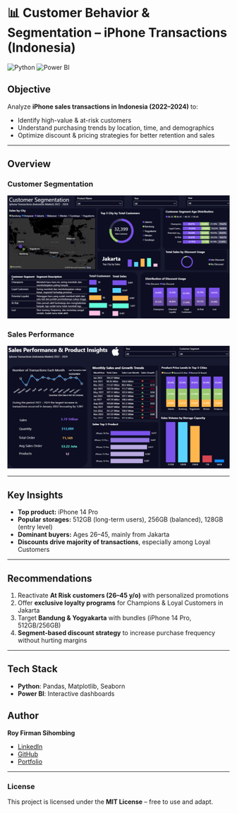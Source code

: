 # 📊 Customer Behavior & Segmentation – iPhone Transactions (Indonesia)

![Python](https://img.shields.io/badge/Python-3.8%2B-blue.svg)
![Power BI](https://img.shields.io/badge/Power%20BI-Dashboard-yellow)

## Objective
Analyze **iPhone sales transactions in Indonesia (2022–2024)** to:
- Identify high-value & at-risk customers  
- Understand purchasing trends by location, time, and demographics  
- Optimize discount & pricing strategies for better retention and sales  

---

## Overview

### Customer Segmentation
![Customer Segmentation](Customer%20Behavior%20Iphone%20Transaction/image/Customer%20Segmentation.png)

### Sales Performance
![Sales Performance](Customer%20Behavior%20Iphone%20Transaction/image/Sales%20Peformance.png)

---

## Key Insights
- **Top product:** iPhone 14 Pro  
- **Popular storages:** 512GB (long-term users), 256GB (balanced), 128GB (entry level)  
- **Dominant buyers:** Ages 26–45, mainly from Jakarta  
- **Discounts drive majority of transactions**, especially among Loyal Customers  

---

## Recommendations
1. Reactivate **At Risk customers (26–45 y/o)** with personalized promotions  
2. Offer **exclusive loyalty programs** for Champions & Loyal Customers in Jakarta  
3. Target **Bandung & Yogyakarta** with bundles (iPhone 14 Pro, 512GB/256GB)  
4. **Segment-based discount strategy** to increase purchase frequency without hurting margins  

---

## Tech Stack
- **Python**: Pandas, Matplotlib, Seaborn  
- **Power BI**: Interactive dashboards  

## Author
**Roy Firman Sihombing**  
- [LinkedIn](https://www.linkedin.com/in/roy-firman-sihombing)  
- [GitHub](https://github.com/Roysihombing)  
- [Portfolio](https://roy-firman-sihombing.free.nf)  

---

### License
This project is licensed under the **MIT License** – free to use and adapt.
